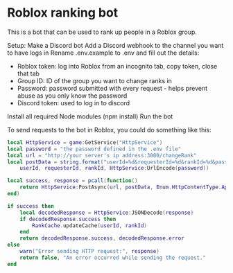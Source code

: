 # Roblox ranking bot 

This is a bot that can be used to rank up people in a Roblox group.

Setup: 
Make a Discord bot 
Add a Discord webhook to the channel you want to have logs in 
Rename .env.example to .env and fill out the details:
- Roblox token: log into Roblox from an incognito tab, copy token, close that tab 
- Group ID: ID of the group you want to change ranks in 
- Password: password submitted with every request - helps prevent abuse as you only know the password 
- Discord token: used to log in to discord

Install all required Node modules (npm install)
Run the bot 

To send requests to the bot in Roblox, you could do something like this: 

```lua
local HttpService = game:GetService("HttpService")
local password = "the password defined in the .env file"
local url = "http://your server's ip address:3000/changeRank"
local postData = string.format("userId=%d&requesterId=%d&rankId=%d&password=%s",
	userId, requesterId, rankId, HttpService:UrlEncode(password))

local success, response = pcall(function()
    return HttpService:PostAsync(url, postData, Enum.HttpContentType.ApplicationUrlEncoded, false)
end)

if success then
    local decodedResponse = HttpService:JSONDecode(response)
    if decodedResponse.success then
        RankCache.updateCache(userId, rankId)
    end
    return decodedResponse.success, decodedResponse.error
else
    warn("Error sending HTTP request:", response)
    return false, "An error occurred while sending the request."
end
```
